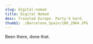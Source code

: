 ```yaml
---
slug: digital-nomad
title: Digital Nomad
desc: Traveled Europe. Party'd hard.
thumb1: ./Barcelona_Spain/100_2964.JPG
---
```


Been there, done that.
